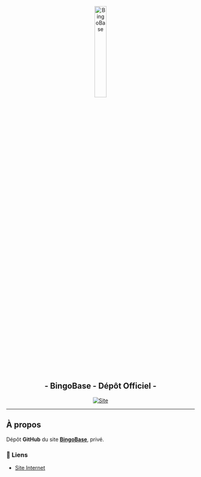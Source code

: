<div align="center">
  <a href="https://20syldev.github.io/bingobase">
    <img src="https://i.postimg.cc/P5shw4mX/bingobase.png" alt="BingoBase" style="width: 25%;">
  </a>
  <br>
  <h2>- BingoBase - Dépôt Officiel -</h2>
  <a href="https://20syldev.github.io/bingobase">
    <img src="https://img.shields.io/badge/Site :-v0.0.1-6479ee?labelColor=23272A" alt="Site">
  </a>
</div>

---
## À propos

Dépôt **GitHub** du site **[BingoBase](https://20syldev.github.io/bingobase)**, privé.

### 🔗 Liens 
- [Site Internet](https://20syldev.github.io/bingobase)